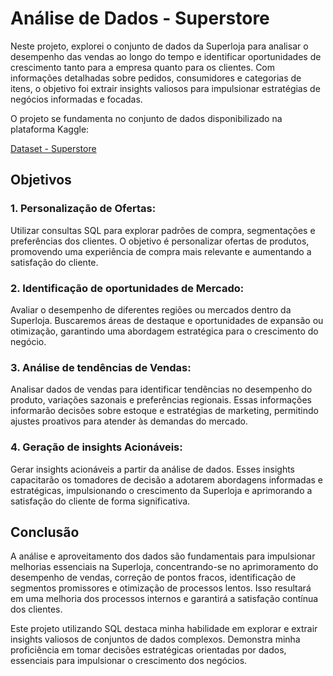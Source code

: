 # Análise de Dados - Superstore

Neste projeto, explorei o conjunto de dados da Superloja para analisar o desempenho das vendas ao longo do tempo e identificar oportunidades de crescimento tanto para a empresa quanto para os clientes. Com informações detalhadas sobre pedidos, consumidores e categorias de itens, o objetivo foi extrair insights valiosos para impulsionar estratégias de negócios informadas e focadas.

 O projeto se fundamenta no conjunto de dados disponibilizado na plataforma Kaggle:
 
 [Dataset - Superstore](https://www.kaggle.com/datasets/vivek468/superstore-dataset-final)

 ## Objetivos
### 1. Personalização de Ofertas: ###
Utilizar consultas SQL para explorar padrões de compra, segmentações e preferências dos clientes. O objetivo é personalizar ofertas de produtos, promovendo uma experiência de compra mais relevante e aumentando a satisfação do cliente.

### 2. Identificação de oportunidades de Mercado: ###
Avaliar o desempenho de diferentes regiões ou mercados dentro da Superloja. Buscaremos áreas de destaque e oportunidades de expansão ou otimização, garantindo uma abordagem estratégica para o crescimento do negócio.

### 3. Análise de tendências de Vendas: ###
Analisar dados de vendas para identificar tendências no desempenho do produto, variações sazonais e preferências regionais. Essas informações informarão decisões sobre estoque e estratégias de marketing, permitindo ajustes proativos para atender às demandas do mercado.

### 4. Geração de insights Acionáveis: ###
Gerar insights acionáveis a partir da análise de dados. Esses insights capacitarão os tomadores de decisão a adotarem abordagens informadas e estratégicas, impulsionando o crescimento da Superloja e aprimorando a satisfação do cliente de forma significativa.

## Conclusão
A análise e aproveitamento dos dados são fundamentais para impulsionar melhorias essenciais na Superloja, concentrando-se no aprimoramento do desempenho de vendas, correção de pontos fracos, identificação de segmentos promissores e otimização de processos lentos. Isso resultará em uma melhoria dos processos internos e garantirá a satisfação contínua dos clientes.

Este projeto utilizando SQL destaca minha habilidade em explorar e extrair insights valiosos de conjuntos de dados complexos. Demonstra minha proficiência em tomar decisões estratégicas orientadas por dados, essenciais para impulsionar o crescimento dos negócios. 
